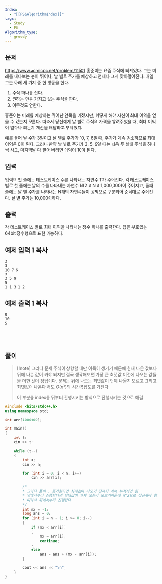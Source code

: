 ```yaml
---
Index:
  - "[[PS&AlgorithmIndex]]"
tags:
  - Study
  - PS
Algorithm_type:
  - greedy
---
```

## 문제
https://www.acmicpc.net/problem/11501
홍준이는 요즘 주식에 빠져있다. 그는 미래를 내다보는 눈이 뛰어나, 날 별로 주가를 예상하고 언제나 그게 맞아떨어진다. 매일 그는 아래 세 가지 중 한 행동을 한다.

1. 주식 하나를 산다.
2. 원하는 만큼 가지고 있는 주식을 판다.
3. 아무것도 안한다.

홍준이는 미래를 예상하는 뛰어난 안목을 가졌지만, 어떻게 해야 자신이 최대 이익을 얻을 수 있는지 모른다. 따라서 당신에게 날 별로 주식의 가격을 알려주었을 때, 최대 이익이 얼마나 되는지 계산을 해달라고 부탁했다.

예를 들어 날 수가 3일이고 날 별로 주가가 10, 7, 6일 때, 주가가 계속 감소하므로 최대 이익은 0이 된다. 그러나 만약 날 별로 주가가 3, 5, 9일 때는 처음 두 날에 주식을 하나씩 사고, 마지막날 다 팔아 버리면 이익이 10이 된다.

## 입력

입력의 첫 줄에는 테스트케이스 수를 나타내는 자연수 T가 주어진다. 각 테스트케이스 별로 첫 줄에는 날의 수를 나타내는 자연수 N(2 ≤ N ≤ 1,000,000)이 주어지고, 둘째 줄에는 날 별 주가를 나타내는 N개의 자연수들이 공백으로 구분되어 순서대로 주어진다. 날 별 주가는 10,000이하다.

## 출력

각 테스트케이스 별로 최대 이익을 나타내는 정수 하나를 출력한다. 답은 부호있는 64bit 정수형으로 표현 가능하다.

## 예제 입력 1 복사

```
3
3
10 7 6
3
3 5 9
5
1 1 3 1 2
```

## 예제 출력 1 복사

```
0
10
5
```
   
---
## 풀이
> [!note] 그리디 문제
> 주식이 상향할 때만 이득이 생기기 때문에 현재 나온 값보다 뒤에 나온 값이 커야 되지만
> 결국 생각해보면 가장 큰 최댓값 이전에 나오는 값들을 더한 것이 정답이다.
> 문제는 뒤에 나오는 최댓값이 언제 나올지 모르고 그리고 최댓값이 나온다 해도 $O(n^2)$의 시간복잡도를 가진다
> 
> 이 부분을 index를 뒤부터 진행시키는 방식으로 진행시키는 것으로 해결
```cpp
#include <bits/stdc++.h>
using namespace std;

int arr[1000000];

int main()
{
	int t;
	cin >> t;

	while (t--)
	{
		int n;
		cin >> n;

		for (int i = 0; i < n; i++)
			cin >> arr[i];

		/*
		* 그리디 풀이 : 증가한다면 최대값이 나오기 전까지 계속 누적하면 됨
		* 앞에서부터 진행한다면 최대값이 언제 오는지 모르기때문에 n^2으로 접근해야 함
		* 따라서 뒤에서부터 진행한다
		*/
		int mx = -1;
		long ans = 0;
		for (int i = n - 1; i >= 0; i--)
		{
			if (mx < arr[i])
			{
				mx = arr[i];
				continue;
			}
			else
				ans = ans + (mx - arr[i]);
		}

		cout << ans << "\n";
	}
}
```